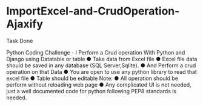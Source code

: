# ImportExcel-and-CrudOperation-Ajaxify
Task Done

Python Coding Challenge - I
Perform a Crud operation With Python and Django using Datatable or table
● Take data from Excel file
● Excel file data should be saved in any database (SQL Server,Sqlite).
● And Perform a crud operation on that Data
● You are open to use any python library to read that excel file
● Table should be editable
Note:
● All operation should be perform without reloading web page
● Any complicated UI is not needed, just a well documented code for python following PEP8
standards is needed.
